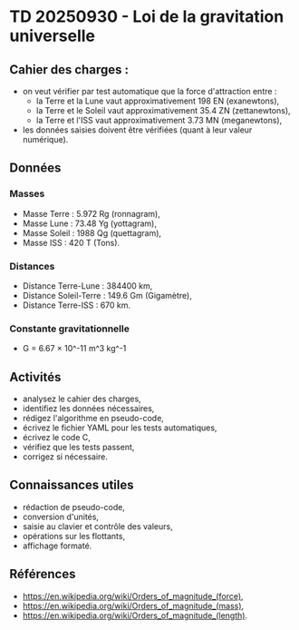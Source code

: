 # TD 20250930 - Loi de la gravitation universelle

## Cahier des charges :

- on veut vérifier par test automatique que la force d'attraction entre :
  - la Terre et la Lune vaut approximativement 198 EN (exanewtons),
  - la Terre et le Soleil vaut approximativement 35.4 ZN (zettanewtons),
  - la Terre et l'ISS vaut approximativement 3.73 MN (meganewtons),
- les données saisies doivent être vérifiées (quant à leur valeur numérique).

## Données

### Masses

- Masse Terre : 5.972 Rg (ronnagram),
- Masse Lune : 73.48 Yg (yottagram),
- Masse Soleil : 1988 Qg (quettagram),
- Masse ISS : 420 T (Tons).

### Distances

- Distance Terre-Lune : 384400 km,
- Distance Soleil-Terre : 149.6 Gm (Gigamètre),
- Distance Terre-ISS : 670 km.

### Constante gravitationnelle

- G = 6.67 × 10^-11 m^3 kg^-1

## Activités

- analysez le cahier des charges,
- identifiez les données nécessaires,
- rédigez l'algorithme en pseudo-code,
- écrivez le fichier YAML pour les tests automatiques,
- écrivez le code C,
- vérifiez que les tests passent,
- corrigez si nécessaire.

## Connaissances utiles

- rédaction de pseudo-code,
- conversion d'unités,
- saisie au clavier et contrôle des valeurs,
- opérations sur les flottants,
- affichage formaté.

## Références

- https://en.wikipedia.org/wiki/Orders_of_magnitude_(force),
- https://en.wikipedia.org/wiki/Orders_of_magnitude_(mass),
- https://en.wikipedia.org/wiki/Orders_of_magnitude_(length).
